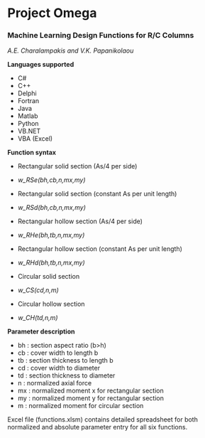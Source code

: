 # Project Omega
### Machine Learning Design Functions for R/C Columns

*A.E. Charalampakis and V.K. Papanikolaou*


**Languages supported**

- C#
- C++
- Delphi
- Fortran
- Java
- Matlab
- Python
- VB.NET
- VBA (Excel)

**Function syntax**

- Rectangular solid section (As/4 per side)
 * *w_RSe(bh,cb,n,mx,my)*

- Rectangular solid section (constant As per unit length)
 * *w_RSd(bh,cb,n,mx,my)*
  
- Rectangular hollow section (As/4 per side)
 * *w_RHe(bh,tb,n,mx,my)*
  
- Rectangular hollow section (constant As per unit length)
 * *w_RHd(bh,tb,n,mx,my)*
  
- Circular solid section
 * *w_CS(cd,n,m)*

- Circular hollow section
 * *w_CH(td,n,m)*

**Parameter description**

- bh : section aspect ratio (b>h)
- cb : cover width to length b
- tb : section thickness to length b
- cd : cover width to diameter
- td : section thickness to diameter
- n  : normalized axial force
- mx : normalized moment x for rectangular section
- my : normalized moment y for rectangular section
- m  : normalized moment for circular section 

Excel file (functions.xlsm) contains detailed spreadsheet for both
normalized and absolute parameter entry for all six functions.
